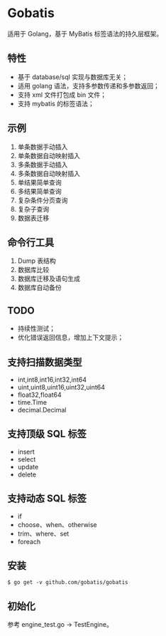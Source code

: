 # Gobatis

适用于 Golang，基于 MyBatis 标签语法的持久层框架。

## 特性

- 基于 database/sql 实现与数据库无关；
- 适用 golang 语法，支持多参数传递和多参数返回；
- 支持 xml 文件打包成 bin 文件；
- 支持 mybatis 的标签语法；

## 示例
1. 单条数据手动插入
2. 单条数据自动映射插入
3. 多条数据手动插入
4. 多条数据自动映射插入
5. 单结果简单查询
6. 多结果简单查询
7. 复杂条件分页查询
8. 复杂子查询
9. 数据表迁移

## 命令行工具
1. Dump 表结构
2. 数据库比较
3. 数据库迁移及语句生成
4. 数据库自动备份

## TODO

- 持续性测试；
- 优化错误返回信息，增加上下文提示；

## 支持扫描数据类型

- int,int8,int16,int32,int64
- uint,uint8,uint16,uint32,uint64
- float32,float64
- time.Time
- decimal.Decimal

## 支持顶级 SQL 标签

- insert
- select
- update
- delete

## 支持动态 SQL 标签

- if
- choose、when、otherwise
- trim、where、set
- foreach

## 安装

```
$ go get -v github.com/gobatis/gobatis
```

## 初始化

参考 engine_test.go -> TestEngine。

